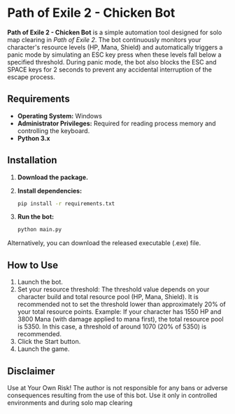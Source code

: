 # Path of Exile 2 - Chicken Bot

**Path of Exile 2 - Chicken Bot** is a simple automation tool designed for solo map clearing in *Path of Exile 2*. The bot continuously monitors your character's resource levels (HP, Mana, Shield) and automatically triggers a panic mode by simulating an ESC key press when these levels fall below a specified threshold. During panic mode, the bot also blocks the ESC and SPACE keys for 2 seconds to prevent any accidental interruption of the escape process.

## Requirements

- **Operating System:** Windows
- **Administrator Privileges:** Required for reading process memory and controlling the keyboard.
- **Python 3.x**

## Installation

1. **Download the package.**
2. **Install dependencies:**

   ```bash
   pip install -r requirements.txt
   ```

3.	**Run the bot:**

    ```bash
    python main.py
    ```

Alternatively, you can download the released executable (.exe) file.

## How to Use
1.	Launch the bot.
2.	Set your resource threshold:
    The threshold value depends on your character build and total resource pool (HP, Mana, Shield).
    It is recommended not to set the threshold lower than approximately 20% of your total resource points.
    Example:
    If your character has 1550 HP and 3800 Mana (with damage applied to mana first), the total resource pool is 5350. In this case, a threshold of around 1070 (20% of 5350) is recommended.
3.	Click the Start button.
4.	Launch the game.

## Disclaimer

Use at Your Own Risk!
The author is not responsible for any bans or adverse consequences resulting from the use of this bot. Use it only in controlled environments and during solo map clearing